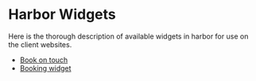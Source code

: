 # Harbor Widgets
Here is the thorough description of available widgets in harbor for use on the client websites.

* [Book on touch](widgets/BookOnTouch)
* [Booking widget](widgets/Booking)
